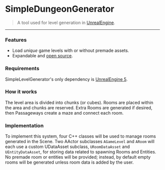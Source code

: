 # SimpleDungeonGenerator 
> A tool used for level generation in [UnrealEngine](https://www.unrealengine.com). 
---
### Features

- Load *unique* game levels with or without premade assets.
- Expandable and [open source](https://github.com/chdeese/SimpleLevelGenerator).

### Requirements

SimpleLevelGenerator's only dependency is [UnrealEngine 5](https://www.unrealengine.com).

### How it works

The level area is divided into chunks (or cubes). Rooms are placed within the area and chunks are reserved. Extra Rooms are generated if desired, then Passageways create a maze and connect each room.

### Implementation

To implement this system, four C++ classes will be used to manage rooms generated in the Scene. Two AActor subclasses `AGameLevel` and `ARoom` will each use a custom UDataAsset subclass, `URoomDataAsset` and `UEntityDataAsset`, for storing data related to spawning Rooms and Entities. No premade room or entities will be provided; instead, by default empty rooms will be generated unless room data is added by the user.





